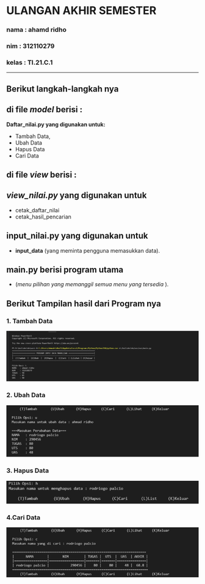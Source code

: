 # __ULANGAN AKHIR SEMESTER__ 
### __nama__ : __ahamd ridho__
### __nim__  : __312110279__
### __kelas__ : __TI.21.C.1__

----------------------------------------------------------------------------------------------------------------------------------------------
## **Berikut langkah-langkah nya** 
##   __di file _model_ berisi__  :
__Daftar_nilai.py  yang digunakan  untuk:__
                                        
 - Tambah Data, 
 - Ubah Data
 - Hapus Data
 - Cari Data

## __di file _view_ berisi__ :
  ## **_view_nilai.py_ yang digunakan  untuk**
- cetak_daftar_nilai
-  cetak_hasil_pencarian
## **__input_nilai.py__ yang digunakan untuk** 
- __input_data__ (yang meminta pengguna memasukkan data).

 ## __main.py berisi program utama__ 
 - (_menu pilihan yang memanggil semua menu yang tersedia_ ).

## **Berikut Tampilan hasil dari Program nya**

### __1. Tambah Data__
![Tambah_Data](image/tambah.png)

### __2. Ubah Data__

![Ubah Data](image/ubah.png)


### __3. Hapus Data__

![Hapus Data](image/hapus.png)

### __4.Cari Data__


![Cari Data](image/cari.png)
